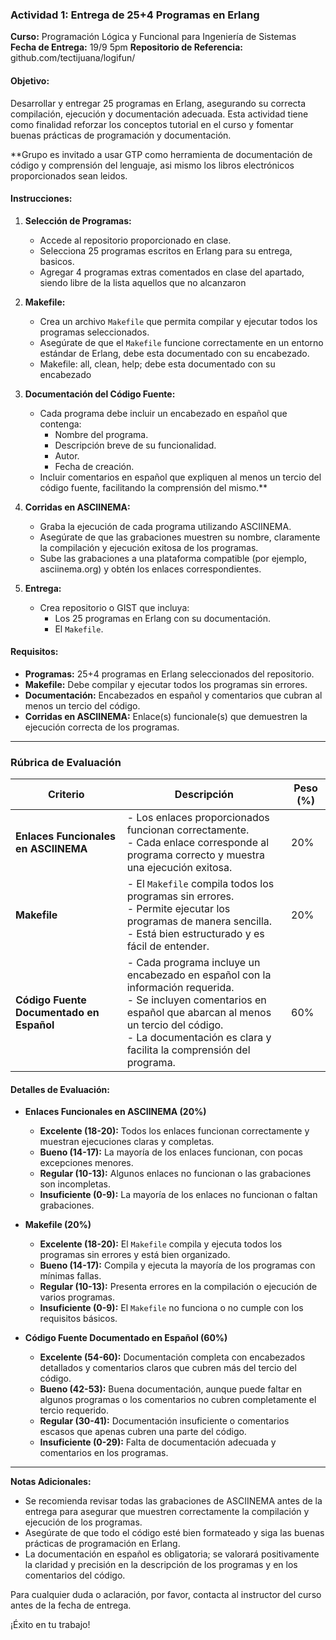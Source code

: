 ### **Actividad 1: Entrega de 25+4 Programas en Erlang**

**Curso:** Programación Lógica y Funcional para Ingeniería de Sistemas  
**Fecha de Entrega:** 19/9 5pm 
**Repositorio de Referencia:** github.com/tectijuana/logifun/

#### **Objetivo:**
Desarrollar y entregar 25 programas en Erlang, asegurando su correcta compilación, ejecución y documentación adecuada. Esta actividad tiene como finalidad reforzar los conceptos tutorial en el curso y fomentar buenas prácticas de programación y documentación.

**Grupo es invitado a usar GTP como herramienta de documentación de código y comprensión del lenguaje, asi mismo los libros electrónicos proporcionados sean leidos.

#### **Instrucciones:**

1. **Selección de Programas:**
   - Accede al repositorio proporcionado en clase.
   - Selecciona 25 programas escritos en Erlang para su entrega, basicos.
   - Agregar 4 programas extras comentados en clase del apartado, siendo libre de la lista aquellos que no alcanzaron

2. **Makefile:**
   - Crea un archivo `Makefile` que permita compilar y ejecutar todos los programas seleccionados.
   - Asegúrate de que el `Makefile` funcione correctamente en un entorno estándar de Erlang, debe esta documentado con su encabezado.
   - Makefile:  all, clean, help; debe esta documentado con su encabezado 

3. **Documentación del Código Fuente:**
   - Cada programa debe incluir un encabezado en español que contenga:
     - Nombre del programa.
     - Descripción breve de su funcionalidad.
     - Autor.
     - Fecha de creación.
   - Incluir comentarios en español que expliquen al menos un tercio del código fuente, facilitando la comprensión del mismo.**

4. **Corridas en ASCIINEMA:**
   - Graba la ejecución de cada programa utilizando ASCIINEMA.
   - Asegúrate de que las grabaciones muestren su nombre, claramente la compilación y ejecución exitosa de los programas.
   - Sube las grabaciones a una plataforma compatible (por ejemplo, asciinema.org) y obtén los enlaces correspondientes.

5. **Entrega:**
   - Crea repositorio o GIST que incluya:
     - Los 25 programas en Erlang con su documentación.
     - El `Makefile`.


#### **Requisitos:**
- **Programas:** 25+4 programas en Erlang seleccionados del repositorio.
- **Makefile:** Debe compilar y ejecutar todos los programas sin errores.
- **Documentación:** Encabezados en español y comentarios que cubran al menos un tercio del código.
- **Corridas en ASCIINEMA:** Enlace(s) funcionale(s) que demuestren la ejecución correcta de los programas.

---

### **Rúbrica de Evaluación**

| **Criterio**                                         | **Descripción**                                                                                                                                                        | **Peso (%)** |
|------------------------------------------------------|------------------------------------------------------------------------------------------------------------------------------------------------------------------------|--------------|
| **Enlaces Funcionales en ASCIINEMA**                 | - Los enlaces proporcionados funcionan correctamente.<br>- Cada enlace corresponde al programa correcto y muestra una ejecución exitosa.                                 | 20%          |
| **Makefile**                                         | - El `Makefile` compila todos los programas sin errores.<br>- Permite ejecutar los programas de manera sencilla.<br>- Está bien estructurado y es fácil de entender.      | 20%          |
| **Código Fuente Documentado en Español**             | - Cada programa incluye un encabezado en español con la información requerida.<br>- Se incluyen comentarios en español que abarcan al menos un tercio del código.<br>- La documentación es clara y facilita la comprensión del programa. | 60%          |

#### **Detalles de Evaluación:**

- **Enlaces Funcionales en ASCIINEMA (20%)**
  - **Excelente (18-20):** Todos los enlaces funcionan correctamente y muestran ejecuciones claras y completas.
  - **Bueno (14-17):** La mayoría de los enlaces funcionan, con pocas excepciones menores.
  - **Regular (10-13):** Algunos enlaces no funcionan o las grabaciones son incompletas.
  - **Insuficiente (0-9):** La mayoría de los enlaces no funcionan o faltan grabaciones.

- **Makefile (20%)**
  - **Excelente (18-20):** El `Makefile` compila y ejecuta todos los programas sin errores y está bien organizado.
  - **Bueno (14-17):** Compila y ejecuta la mayoría de los programas con mínimas fallas.
  - **Regular (10-13):** Presenta errores en la compilación o ejecución de varios programas.
  - **Insuficiente (0-9):** El `Makefile` no funciona o no cumple con los requisitos básicos.

- **Código Fuente Documentado en Español (60%)**
  - **Excelente (54-60):** Documentación completa con encabezados detallados y comentarios claros que cubren más del tercio del código.
  - **Bueno (42-53):** Buena documentación, aunque puede faltar en algunos programas o los comentarios no cubren completamente el tercio requerido.
  - **Regular (30-41):** Documentación insuficiente o comentarios escasos que apenas cubren una parte del código.
  - **Insuficiente (0-29):** Falta de documentación adecuada y comentarios en los programas.

---

**Notas Adicionales:**
- Se recomienda revisar todas las grabaciones de ASCIINEMA antes de la entrega para asegurar que muestren correctamente la compilación y ejecución de los programas.
- Asegúrate de que todo el código esté bien formateado y siga las buenas prácticas de programación en Erlang.
- La documentación en español es obligatoria; se valorará positivamente la claridad y precisión en la descripción de los programas y en los comentarios del código.

Para cualquier duda o aclaración, por favor, contacta al instructor del curso antes de la fecha de entrega.

¡Éxito en tu trabajo!
